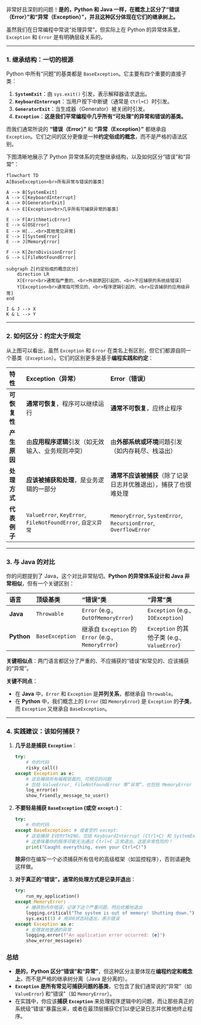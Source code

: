 非常好且深刻的问题！**是的，Python 和 Java 一样，在概念上区分了“错误（Error）”和“异常（Exception）”，并且这种区分体现在它们的继承树上。**

虽然我们在日常编程中常说“处理异常”，但实际上在 Python 的异常体系里，`Exception` 和 `Error` 是有明确层级关系的。

---

### 1. 继承结构：一切的根源

Python 中所有“问题”的基类都是 `BaseException`。它主要有四个重要的直接子类：

1.  **`SystemExit`**：由 `sys.exit()` 引发，表示解释器请求退出。
2.  **`KeyboardInterrupt`**：当用户按下中断键（通常是 `Ctrl+C`）时引发。
3.  **`GeneratorExit`**：当生成器（Generator）被关闭时引发。
4.  **`Exception`**：**这是我们平常编程中几乎所有“可处理”的异常和错误的基类。**

而我们通常所说的 **“错误（Error）”** 和 **“异常（Exception）”** 都继承自 `Exception`。它们之间的区分更像是一种**约定俗成的概念**，而不是严格的语法区别。

下图清晰地展示了 Python 异常体系的完整继承结构，以及如何区分“错误”和“异常”：

```mermaid
flowchart TD
A[BaseException<br>所有异常与错误的基类]

A --> B[SystemExit]
A --> C[KeyboardInterrupt]
A --> D[GeneratorExit]
A --> E[Exception<br>几乎所有可捕获异常的基类]

E --> F[ArithmeticError]
E --> G[OSError]
E --> H[...<br>其他常见异常]
E --> I[SystemError]
E --> J[MemoryError]

F --> K[ZeroDivisionError]
G --> L[FileNotFoundError]

subgraph Z[约定俗成的概念区分]
    direction LR
    X[Error<br>通常指严重的、<br>外部原因引起的、<br>不应捕获的系统级错误]
    Y[Exception<br>通常指可预见的、<br>程序逻辑引起的、<br>应该捕获的应用级异常]
end

I & J --> X
K & L --> Y
```

---

### 2. 如何区分：约定大于规定

从上图可以看出，虽然 `Exception` 和 `Error` 在类名上有区别，但它们都源自同一个基类（`Exception`）。它们的区别更多是基于**编程实践和约定**：

| 特性 | **Exception（异常）** | **Error（错误）** |
| :--- | :--- | :--- |
| **可恢复性** | **通常可恢复**，程序可以继续运行 | **通常不可恢复**，应终止程序 |
| **产生原因** | 由**应用程序逻辑**引发（如无效输入、业务规则冲突） | 由**外部系统或环境**问题引发（如内存耗尽、栈溢出） |
| **处理方式** | **应该被捕获和处理**，是业务逻辑的一部分 | **通常不应该被捕获**（除了记录日志并优雅退出），捕获了也很难处理 |
| **代表例子** | `ValueError`, `KeyError`, `FileNotFoundError`, `自定义异常` | `MemoryError`, `SystemError`, `RecursionError`, `OverflowError` |

---

### 3. 与 Java 的对比

你的问题提到了 Java，这个对比非常贴切。**Python 的异常体系设计和 Java 非常相似**，但有一个关键区别：

| 语言 | **顶级基类** | **“错误”类** | **“异常”类** |
| :--- | :--- | :--- | :--- |
| **Java** | `Throwable` | `Error` (e.g., `OutOfMemoryError`) | `Exception` (e.g., `IOException`) |
| **Python** | `BaseException` | 继承自 `Exception` 的 `Error` (e.g., `MemoryError`) | `Exception` 的其他子类 (e.g., `ValueError`) |

**关键相似点**：两门语言都区分了严重的、不应捕获的“错误”和常见的、应该捕获的“异常”。

**关键不同点**：
*   在 **Java** 中，`Error` 和 `Exception` 是**并列关系**，都继承自 `Throwable`。
*   在 **Python** 中，我们概念上的 `Error` (如 `MemoryError`) 是 `Exception` 的**子类**，而 `Exception` 又继承自 `BaseException`。

---

### 4. 实践建议：该如何捕获？

1.  **几乎总是捕获 `Exception`**：
    ```python
    try:
        # 你的代码
        risky_call()
    except Exception as e:
        # 这会捕获所有编程层面的、可预见的问题
        # 包括 ValueError, FileNotFoundError 等“异常”，也包括 MemoryError 等“错误”
        log_error(e)
        show_friendly_message_to_user()
    ```

2.  **不要轻易捕获 `BaseException` (或空 `except:`)**：
    ```python
    try:
        # 你的代码
    except BaseException: # 或者空的 except:
        # 这会捕获 EVERYTHING，包括 KeyboardInterrupt (Ctrl+C) 和 SystemExit
        # 这意味着你的程序可能无法通过 Ctrl+C 正常退出，这是非常危险的！
        print("Caught everything, even your Ctrl+C!")
    ```
    **除非**你在编写一个必须捕获所有信号的高级框架（如监控程序），否则请避免这样做。

3.  **对于真正的“错误”，通常的处理方式是记录并退出**：
    ```python
    try:
        run_my_application()
    except MemoryError:
        # 捕获到内存错误，记录下这个严重问题，然后优雅地退出
        logging.critical("The system is out of memory! Shutting down.")
        sys.exit(1) # 用非0状态码退出，表示错误
    except Exception as e:
        # 处理其他普通的异常
        logging.error(f"An application error occurred: {e}")
        show_error_message(e)
    ```

### 总结

*   **是的，Python 区分“错误”和“异常”**，但这种区分主要体现在**编程约定和概念上**，而不是严格的继承树分离（Java 是分离的）。
*   **`Exception` 是所有常见可捕获问题的基类**，它包含了我们通常说的“异常”（如 `ValueError`) 和“错误”（如 `MemoryError`）。
*   在实践中，你应该**捕获 `Exception`** 来处理程序逻辑中的问题，而让那些真正的系统级“错误”暴露出来，或者在最顶层捕获它们以便记录日志并优雅地终止程序。